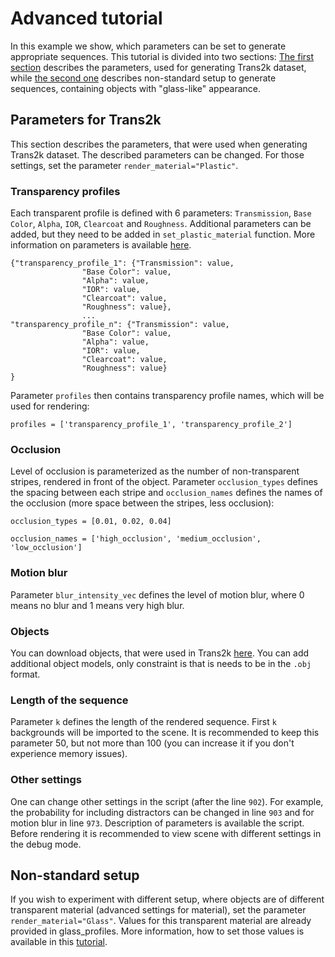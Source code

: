 # Advanced tutorial

In this example we show, which parameters can be set to generate appropriate sequences. This tutorial is divided into two sections: [The first section](#Parameters-for-Trans2k) describes the parameters, used for generating Trans2k dataset, while [the second one](#Non-standard-setup) describes non-standard setup to generate sequences, containing objects with "glass-like" appearance.

## Parameters for Trans2k
This section describes the parameters, that were used when generating Trans2k dataset. The described parameters can be changed. For those settings, set the parameter `render_material="Plastic"`.

### Transparency profiles
Each transparent profile is defined with 6 parameters: `Transmission`, `Base Color`, `Alpha`, `IOR`, `Clearcoat` and `Roughness`. Additional parameters can be added, but they need to be added in `set_plastic_material` function. More information on parameters is available [here](https://docs.blender.org/manual/en/latest/render/shader_nodes/shader/principled.html).

```
{"transparency_profile_1": {"Transmission": value,
			    "Base Color": value,
			    "Alpha": value,
			    "IOR": value,
			    "Clearcoat": value,
			    "Roughness": value},
			    ...
"transparency_profile_n": {"Transmission": value,
			    "Base Color": value,
			    "Alpha": value,
			    "IOR": value,
			    "Clearcoat": value,
			    "Roughness": value}
}
```

Parameter `profiles` then contains transparency profile names, which will be used for rendering:

```
profiles = ['transparency_profile_1', 'transparency_profile_2']
```

### Occlusion
Level of occlusion is parameterized as the number of non-transparent stripes, rendered in front of the object. Parameter `occlusion_types` defines the spacing between each stripe and `occlusion_names` defines the names of the occlusion (more space between the stripes, less occlusion):

```
occlusion_types = [0.01, 0.02, 0.04]

occlusion_names = ['high_occlusion', 'medium_occlusion', 'low_occlusion']
```

### Motion blur
Parameter `blur_intensity_vec` defines the level of motion blur, where 0 means no blur and 1 means very high blur.

### Objects
You can download objects, that were used in Trans2k [here](https://drive.google.com/drive/folders/1vX4Jf1Ej_wIdfaFyVgvno6_RbqMyrf8-?usp=sharing). You can add additional object models, only constraint is that is needs to be in the `.obj` format.

### Length of the sequence
Parameter `k` defines the length of the rendered sequence. First `k` backgrounds will be imported to the scene. It is recommended to keep this parameter 50, but not more than 100 (you can increase it if you don't experience memory issues).

### Other settings

One can change other settings in the script (after the line `902`). For example, the probability for including distractors can be changed in line `903` and for motion blur in line `973`. Description of parameters is available the script. Before rendering it is recommended to view scene with different settings in the debug mode.

## Non-standard setup

If you wish to experiment with different setup, where objects are of different transparent material (advanced settings for material), set the parameter `render_material="Glass"`. Values for this transparent material are already provided in glass_profiles. More information, how to set those values is available in this [tutorial](https://www.youtube.com/watch?v=JYyUMMboZFk&ab_channel=RyanKingArt).


